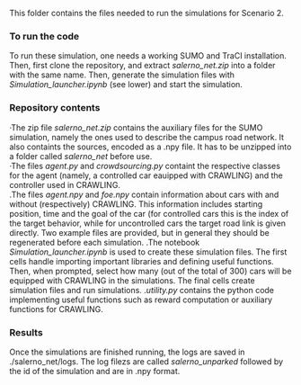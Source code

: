 This folder contains the files needed to run the simulations for Scenario $2$.

### To run the code
To run these simulation, one needs a working SUMO and TraCI installation. Then, first clone the repository, and extract _salerno\_net.zip_ into a folder with the same name. Then, generate the simulation files with _Simulation\_launcher.ipynb_ (see lower) and start the simulation.

### Repository contents
·The zip file _salerno\_net.zip_ contains the auxiliary files for the SUMO simulation, namely the ones used to describe the campus road network. It also containts the sources, encoded as a .npy file. It has to be unzipped into a folder called _salerno\_net_ before use.\
·The files _agent.py_ and _crowdsourcing.py_ containt the respective classes for the agent (namely, a controlled car eauipped with CRAWLING) and the controller used in CRAWLING.\
.The files _agent.npy_ and _foe.npy_ contain information about cars with and without (respectively) CRAWLING. This information includes starting position, time and the goal of the car (for controlled cars this is the index of the target behavior, while for uncontrolled cars the target road link is given directly. Two example files are provided, but in general they should be regenerated before each simulation.
.The notebook _Simulation\_launcher.ipynb_ is used to create these simulation files. The first cells handle importing important libraries and defining useful functions. Then, when prompted, select how many (out of the total of $300$) cars will be equipped with CRAWLING in the simulations. The final cells create simulation files and run simulations.
._utility.py_ contains the python code implementing useful functions such as reward computation or auxiliary functions for CRAWLING.

### Results
Once the simulations are finished running, the logs are saved in ./salerno\_net/logs. The log filezs are called _salerno\_unparked_ followed by the id of the simulation and are in .npy format.
